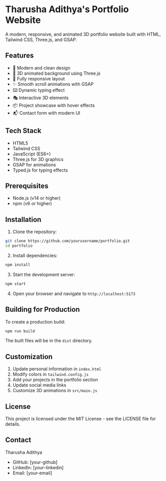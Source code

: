 # Tharusha Adithya's Portfolio Website

A modern, responsive, and animated 3D portfolio website built with HTML, Tailwind CSS, Three.js, and GSAP.

## Features

- 🎨 Modern and clean design
- 🌟 3D animated background using Three.js
- 📱 Fully responsive layout
- ✨ Smooth scroll animations with GSAP
- ⌨️ Dynamic typing effect
- 🎭 Interactive 3D elements
- 📦 Project showcase with hover effects
- 📬 Contact form with modern UI

## Tech Stack

- HTML5
- Tailwind CSS
- JavaScript (ES6+)
- Three.js for 3D graphics
- GSAP for animations
- Typed.js for typing effects

## Prerequisites

- Node.js (v14 or higher)
- npm (v6 or higher)

## Installation

1. Clone the repository:
```bash
git clone https://github.com/yourusername/portfolio.git
cd portfolio
```

2. Install dependencies:
```bash
npm install
```

3. Start the development server:
```bash
npm start
```

4. Open your browser and navigate to `http://localhost:5173`

## Building for Production

To create a production build:

```bash
npm run build
```

The built files will be in the `dist` directory.

## Customization

1. Update personal information in `index.html`
2. Modify colors in `tailwind.config.js`
3. Add your projects in the portfolio section
4. Update social media links
5. Customize 3D animations in `src/main.js`

## License

This project is licensed under the MIT License - see the LICENSE file for details.

## Contact

Tharusha Adithya
- GitHub: [your-github]
- LinkedIn: [your-linkedin]
- Email: [your-email] 